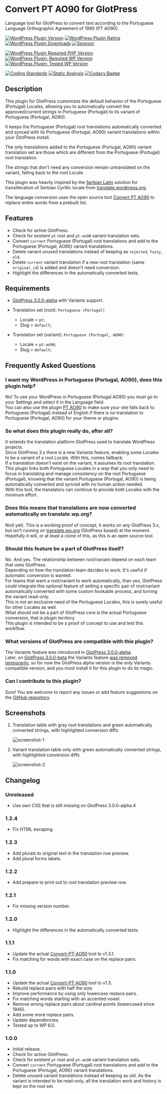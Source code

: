 # Convert PT AO90 for GlotPress

Language tool for GlotPress to convert text according to the Portuguese Language Orthographic Agreement of 1990 (PT AO90).

[![WordPress Plugin Version](https://img.shields.io/wordpress/plugin/v/gp-convert-pt-ao90?label=Plugin%20Version&logo=wordpress)](https://wordpress.org/plugins/gp-convert-pt-ao90/)
[![WordPress Plugin Rating](https://img.shields.io/wordpress/plugin/stars/gp-convert-pt-ao90?label=Plugin%20Rating&logo=wordpress)](https://wordpress.org/support/plugin/gp-convert-pt-ao90/reviews/)
[![WordPress Plugin Downloads](https://img.shields.io/wordpress/plugin/dt/gp-convert-pt-ao90.svg?label=Downloads&logo=wordpress)](https://wordpress.org/plugins/gp-convert-pt-ao90/advanced/)
[![Sponsor](https://img.shields.io/badge/GitHub-🤍%20Sponsor-ea4aaa?logo=github)](https://github.com/sponsors/pedro-mendonca)

[![WordPress Plugin Required PHP Version](https://img.shields.io/wordpress/plugin/required-php/gp-convert-pt-ao90?label=PHP%20Required&logo=php&logoColor=white)](https://wordpress.org/plugins/gp-convert-pt-ao90/)
[![WordPress Plugin: Required WP Version](https://img.shields.io/wordpress/plugin/wp-version/gp-convert-pt-ao90?label=WordPress%20Required&logo=wordpress)](https://wordpress.org/plugins/gp-convert-pt-ao90/)
[![WordPress Plugin: Tested WP Version](https://img.shields.io/wordpress/plugin/tested/gp-convert-pt-ao90.svg?label=WordPress%20Tested&logo=wordpress)](https://wordpress.org/plugins/gp-convert-pt-ao90/)

[![Coding Standards](https://github.com/pedro-mendonca/GP-Convert-PT-AO90/actions/workflows/coding-standards.yml/badge.svg)](https://github.com/pedro-mendonca/GP-Convert-PT-AO90/actions/workflows/coding-standards.yml)
[![Static Analysis](https://github.com/pedro-mendonca/GP-Convert-PT-AO90/actions/workflows/static-analysis.yml/badge.svg)](https://github.com/pedro-mendonca/GP-Convert-PT-AO90/actions/workflows/static-analysis.yml)
[![Codacy Badge](https://app.codacy.com/project/badge/Grade/545e6b6d121a439498a0d16f72c93851)](https://www.codacy.com/gh/pedro-mendonca/GP-Convert-PT-AO90/dashboard?utm_source=github.com&amp;utm_medium=referral&amp;utm_content=pedro-mendonca/GP-Convert-PT-AO90&amp;utm_campaign=Badge_Grade)

## Description

This plugin for GlotPress customizes the default behavior of the Portuguese (Portugal) Locales, allowing you to automatically convert the approved/current strings in Portuguese (Portugal) to its variant of Portuguese (Portugal, AO90).

It keeps the Portuguese (Portugal) root translations automatically converted and synced with its Portuguese (Portugal, AO90) variant translations within your GlotPress install.

The only translations added to the Portuguese (Portugal, AO90) variant translation set are those which are different from the Portuguese (Portugal) root translation.

The strings that don't need any conversion remain untranslated on the variant, falling back to the root Locale.

This plugin was heavily inspired by the [Serbian Latin](https://meta.trac.wordpress.org/ticket/5471) solution for transliteration of Serbian Cyrillic locale from [translate.wordpress.org](https://meta.trac.wordpress.org/browser/sites/trunk/wordpress.org/public_html/wp-content/plugins/wporg-gp-customizations/inc/locales/class-serbian-latin.php?rev=10360).

The language conversion uses the open source tool [Convert PT AO90](https://github.com/pedro-mendonca/Convert-PT-AO90) to replace entire words from a prebuilt list.

## Features

* Check for active GlotPress.
* Check for existent `pt` root and `pt-ao90` variant translation sets.
* Convert `current` Portuguese (Portugal) root translations and add to the Portuguese (Portugal, AO90) variant translations.
* Delete variant unused translations instead of keeping as `rejected`, `fuzzy`, `old`.
* Delete `current` variant translation if a new root translation (same `original_id`) is added and doesn't need conversion.
* Highlight the differences in the automatically converted texts.

## Requirements

* [GlotPress 3.0.0-alpha](https://github.com/GlotPress/GlotPress/releases/tag/3.0.0-alpha.4) with Variants support.

* Translation set (root): `Portuguese (Portugal)`
  * Locale = `pt`;
  * Slug = `default`;

* Translation set (variant): `Portuguese (Portugal, AO90)`
  * Locale = `pt-ao90`;
  * Slug = `default`;

## Frequently Asked Questions

### I want my WordPress in Portuguese (Portugal, AO90), does this plugin help?

No! To use your WordPress in Portuguese (Portugal AO90) you must go to your Settings and select it in the Language field.  
You can also use the plugin [PT AO90](https://wordpress.org/plugins/pt-ao90/) to make sure your site falls back to Portuguese (Portugal) instead of English if there is no translation to Portuguese (Portugal, AO90) for your theme or plugins.  

### So what does this plugin really do, after all?

It extends the translation platform GlotPress used to translate WordPress projects.  
Since GlotPress 3.x there is a new Variants feature, enabling some Locales to be a variant of a root Locale. With this, comes fallback.  
If a translation doesn't exist on the variant, it assumes its root translation.  
This plugin links both Portuguese Locales in a way that you only need to focus in translating and manage consistency on the root Portuguese (Portugal), knowing that the variant Portuguese (Portugal, AO90) is being automatically converted and synced with no human action needed.  
With this tool, the translators can continue to provide both Locales with the minimum effort.  

### Does this means that translations are now converted automatically on translate.wp.org?

No(t yet). This is a working proof of concept, it works on any GlotPress 3.x, but isn't running on [translate.wp.org](https://translate.wp.org) (GlotPress based) at the moment.  
Hopefully it will, or at least a clone of this, as this is an open source tool.  

### Should this feature be a part of GlotPress itself?

No. And yes.
The relationship between root/variant depend on each team that uses GlotPress.  
Depending on how the translation team decides to work. It's useful if automatic conversion is wanted.  
For teams that want a root/variant to work automatically, than yes, GlotPress could integrate this optional feature of setting a specific pair of root/variant automatically converted with some custom hookable process, and turning the variant read-only.  
This is not an exclusive need of the Portuguese Locales, this is surely useful for other Locales as well.  
What should not be a part of GlotPress core is the actual Portuguese conversion, that is plugin territory.  
This plugin is intended to be a proof of concept to use and test this workflow.  

### What versions of GlotPress are compatible with this plugin?

The Variants feature was introduced in [GlotPress 3.0.0-alpha](https://github.com/GlotPress/GlotPress/releases/tag/3.0.0-alpha.4).  
Later, on [GlotPress 3.0.0-beta](https://github.com/GlotPress/GlotPress/releases/tag/3.0.0-beta.1) the Variants feature [was removed temporarily](https://github.com/GlotPress/GlotPress/pull/1327), so for now the GlotPress alpha version is the only Variants compatible version, and you must install it for this plugin to do its magic.  

### Can I contribute to this plugin?

Sure! You are welcome to report any issues or add feature suggestions on the [GitHub repository](https://github.com/pedro-mendonca/GP-Convert-PT-AO90).

## Screenshots

1. Translation table with gray root translations and green automatically converted strings, with highlighted conversion diffs

   ![screenshot-1](./.wordpress-org/screenshot-1.png)

2. Variant translation table only with green automatically converted strings, with highlighted conversion diffs

   ![screenshot-2](./.wordpress-org/screenshot-2.png)

## Changelog

### Unreleased

* Use own CSS that is still missing on GlotPress 3.0.0-alpha.4

### 1.2.4

* Fix HTML escaping.

### 1.2.3

* Add plurals to original text in the translation row preview.
* Add plural forms labels.

### 1.2.2

* Add prepare to print out to root translation preview row.

### 1.2.1

* Fix missing version number.

### 1.2.0

* Highlight the differences in the automatically converted texts.

### 1.1.1

* Update the actual [Convert-PT-AO90](https://github.com/pedro-mendonca/Convert-PT-AO90) tool to v1.3.1.
* Fix matching for words with exact case on the replace pairs.

### 1.1.0

* Update the actual [Convert-PT-AO90](https://github.com/pedro-mendonca/Convert-PT-AO90) tool to v1.3.
* Rebuild replace pairs with half the size.
* Improve performance by using only lowercase replace pairs.
* Fix matching words starting with an accented vowel.
* Remove wrong replace pairs about cardinal points (lowercased since 1945).
* Add some more replace pairs.
* Update dependencies.
* Tested up to WP 6.0.

### 1.0.0

* Initial release.
* Check for active GlotPress.
* Check for existent `pt` root and `pt-ao90` variant translation sets.
* Convert `current` Portuguese (Portugal) root translations and add to the Portuguese (Portugal, AO90) variant translations.
* Delete unused variant translations instead of keeping as old. As the variant is intended to be read-only, all the translation work and history is kept on the root set.
